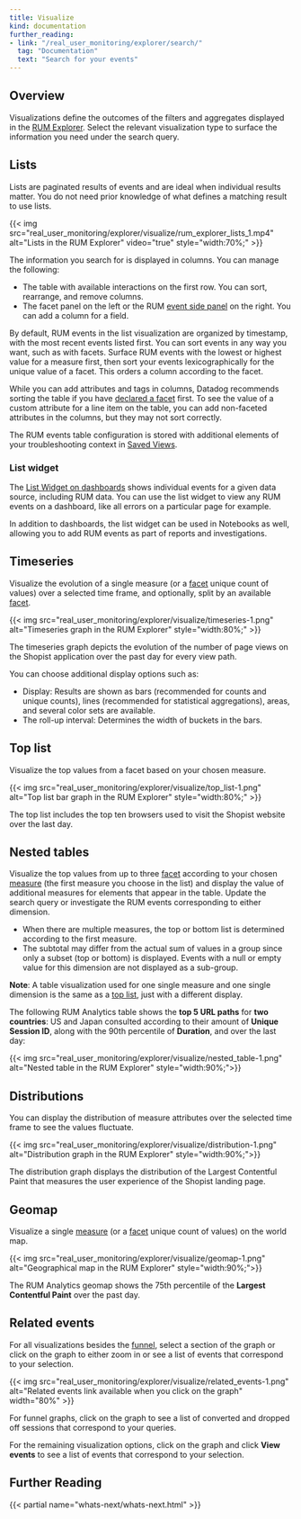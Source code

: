 ```yaml
---
title: Visualize
kind: documentation
further_reading:
- link: "/real_user_monitoring/explorer/search/"
  tag: "Documentation"
  text: "Search for your events"
---
```


## Overview

Visualizations define the outcomes of the filters and aggregates displayed in the [RUM Explorer][1]. Select the relevant visualization type to surface the information you need under the search query.

## Lists

Lists are paginated results of events and are ideal when individual results matter. You do not need prior knowledge of what defines a matching result to use lists.

{{< img src="real_user_monitoring/explorer/visualize/rum_explorer_lists_1.mp4" alt="Lists in the RUM Explorer" video="true" style="width:70%;" >}}

The information you search for is displayed in columns. You can manage the following:

- The table with available interactions on the first row. You can sort, rearrange, and remove columns.
- The facet panel on the left or the RUM [event side panel][2] on the right. You can add a column for a field. 

By default, RUM events in the list visualization are organized by timestamp, with the most recent events listed first. You can sort events in any way you want, such as with facets. Surface RUM events with the lowest or highest value for a measure first, then sort your events lexicographically for the unique value of a facet. This orders a column according to the facet.

While you can add attributes and tags in columns, Datadog recommends sorting the table if you have [declared a facet][3] first. To see the value of a custom attribute for a line item on the table, you can add non-faceted attributes in the columns, but they may not sort correctly.

The RUM events table configuration is stored with additional elements of your troubleshooting context in [Saved Views][4].

### List widget

The [List Widget on dashboards][8] shows individual events for a given data source, including RUM data. You can use the list widget to view any RUM events on a dashboard, like all errors on a particular page for example. 

In addition to dashboards, the list widget can be used in Notebooks as well, allowing you to add RUM events as part of reports and investigations. 

## Timeseries

Visualize the evolution of a single measure (or a [facet][5] unique count of values) over a selected time frame, and optionally, split by an available [facet][5].

{{< img src="real_user_monitoring/explorer/visualize/timeseries-1.png" alt="Timeseries graph in the RUM Explorer" style="width:80%;" >}}

The timeseries graph depicts the evolution of the number of page views on the Shopist application over the past day for every view path.

You can choose additional display options such as:

- Display: Results are shown as bars (recommended for counts and unique counts), lines (recommended for statistical aggregations), areas, and several color sets are available.
- The roll-up interval: Determines the width of buckets in the bars.

## Top list

Visualize the top values from a facet based on your chosen measure.

{{< img src="real_user_monitoring/explorer/visualize/top_list-1.png" alt="Top list bar graph in the RUM Explorer" style="width:80%;" >}}

The top list includes the top ten browsers used to visit the Shopist website over the last day.

## Nested tables

Visualize the top values from up to three [facet][5] according to your chosen [measure][5] (the first measure you choose in the list) and display the value of additional measures for elements that appear in the table. Update the search query or investigate the RUM events corresponding to either dimension.

* When there are multiple measures, the top or bottom list is determined according to the first measure.
* The subtotal may differ from the actual sum of values in a group since only a subset (top or bottom) is displayed. Events with a null or empty value for this dimension are not displayed as a sub-group.

 **Note**: A table visualization used for one single measure and one single dimension is the same as a [top list](#top-list), just with a different display.

 The following RUM Analytics table shows the **top 5 URL paths** for **two countries**: US and Japan consulted according to their amount of **Unique Session ID**, along with the 90th percentile of **Duration**, and over the last day:

{{< img src="real_user_monitoring/explorer/visualize/nested_table-1.png" alt="Nested table in the RUM Explorer" style="width:90%;">}}

## Distributions

You can display the distribution of measure attributes over the selected time frame to see the values fluctuate. 

{{< img src="real_user_monitoring/explorer/visualize/distribution-1.png" alt="Distribution graph in the RUM Explorer" style="width:90%;">}}

The distribution graph displays the distribution of the Largest Contentful Paint that measures the user experience of the Shopist landing page. 

## Geomap

Visualize a single [measure][5] (or a [facet][5] unique count of values) on the world map.

{{< img src="real_user_monitoring/explorer/visualize/geomap-1.png" alt="Geographical map in the RUM Explorer" style="width:90%;">}}

The RUM Analytics geomap shows the 75th percentile of the **Largest Contentful Paint** over the past day.

## Related events

For all visualizations besides the [funnel](#funnel), select a section of the graph or click on the graph to either zoom in or see a list of events that correspond to your selection.

{{< img src="real_user_monitoring/explorer/visualize/related_events-1.png" alt="Related events link available when you click on the graph" width="80%" >}}

For funnel graphs, click on the graph to see a list of converted and dropped off sessions that correspond to your queries.

For the remaining visualization options, click on the graph and click **View events** to see a list of events that correspond to your selection. 

## Further Reading

{{< partial name="whats-next/whats-next.html" >}}

[1]: /real_user_monitoring/explorer/
[2]: /real_user_monitoring/explorer/events/
[3]: /logs/explorer/facets/
[4]: /real_user_monitoring/explorer/saved_views/
[5]: /real_user_monitoring/explorer/search#setup-facets-and-measures
[6]: /notebooks
[7]: /real_user_monitoring/explorer/export/
[8]: /dashboards/widgets/list/

